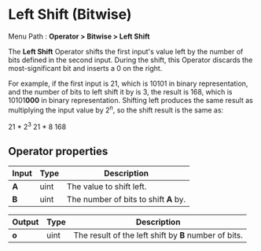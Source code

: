 # Left Shift (Bitwise)

Menu Path : **Operator > Bitwise > Left Shift**

The **Left Shift** Operator shifts the first input's value left by the number of bits defined in the second input. During the shift, this Operator discards the most-significant bit and inserts a 0 on the right.

For example, if the first input is 21, which is 10101 in binary representation, and the number of bits to left shift it by is 3, the result is 168, which is 10101**000** in binary representation. Shifting left produces the same result as multiplying the input value by 2<sup>n</sup>, so the shift result is the same as:

21 \* 2<sup>3</sup>
21 \* 8
168

## Operator properties

| **Input** | **Type** | **Description**                       |
| --------- | -------- | ------------------------------------- |
| **A**     | uint     | The value to shift left.              |
| **B**     | uint     | The number of bits to shift **A** by. |

| **Output** | **Type** | **Description**                                       |
| ---------- | -------- | ----------------------------------------------------- |
| **o**      | uint     | The result of the left shift by **B** number of bits. |
